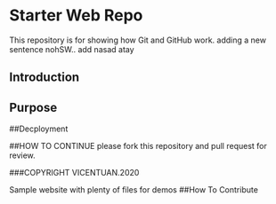 # Starter Web Repo

This repository is for showing how Git and GitHub work. adding a new sentence nohSW..
add nasad atay

## Introduction

## Purpose

##Decployment

##HOW TO CONTINUE
please fork this repository and pull request for review.

###COPYRIGHT
VICENTUAN.2020

Sample website with plenty of files for demos
##How To Contribute